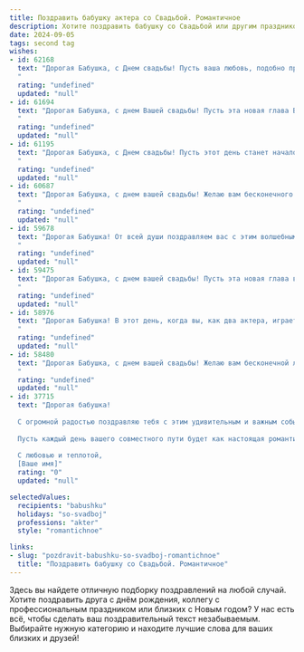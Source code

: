 ```yaml
---
title: Поздравить бабушку актера со Свадьбой. Романтичное
description: Хотите поздравить бабушку со Свадьбой или другим праздником? Наш ИИ создаст незабываемое поздравление, а вы обязательно выделитесь среди других.  
date: 2024-09-05
tags: second tag
wishes:
- id: 62168
  text: "Дорогая Бабушка, с Днем свадьбы! Пусть ваша любовь, подобно прекрасному спектаклю, будет полна страсти, драматизма и, конечно же, счастливого финала. Желаю вам бесконечного счастья, крепкой семьи и ярких моментов, достойных самых аплодисментов!
  "
  rating: "undefined"
  updated: "null"
- id: 61694
  text: "Дорогая Бабушка, с днем Вашей свадьбы! Пусть эта новая глава Вашей жизни будет наполнена любовью, счастьем и яркими красками, как лучшие театральные постановки! Поздравляю Вас от всей души!
  "
  rating: "undefined"
  updated: "null"
- id: 61195
  text: "Дорогая Бабушка, с Днем свадьбы! Пусть этот день станет началом новой главы в вашей жизни, наполненной любовью, счастьем и яркими, как на сцене, эмоциями. Желаю вам много лет совместной жизни, полных романтики, взаимопонимания и крепкой любви, которая будет сиять ярче всех огней на вашем театральном пути!
  "
  rating: "undefined"
  updated: "null"
- id: 60687
  text: "Дорогая Бабушка, с днем вашей свадьбы! Желаю вам бесконечного счастья, любви и крепкой семейной жизни, как на сцене, так и в жизни. Пусть каждый ваш совместный день будет полон романтики, смеха и радости.
  "
  rating: "undefined"
  updated: "null"
- id: 59678
  text: "Дорогая Бабушка! От всей души поздравляем вас с этим волшебным днем - днем вашей свадьбы! Пусть любовь, что с годами только крепнет, окутает вас теплом и радостью. Желаем вам долгих лет счастливой жизни, полных любви, нежности и взаимопонимания!
  "
  rating: "undefined"
  updated: "null"
- id: 59475
  text: "Дорогая Бабушка, с днем вашей свадьбы! Пусть эта новая глава вашей жизни будет полна любви, радости и нежных объятий. Пусть ваши годы, прожитые вместе, будут  окутаны  романтикой  и  теплотой.  Будьте  здоровы,  счастливы  и  любимы!
  "
  rating: "undefined"
  updated: "null"
- id: 58976
  text: "Дорогая Бабушка! В этот день, когда вы, как два актера, играете свои роли в спектакле, званном «Свадьба», позвольте мне пожелать вам бесконечного счастья и любви! Пусть ваша сцена сияет яркими красками, а ваши роли будут наполнены нежностью, страстью и бесконечным вдохновением!
  "
  rating: "undefined"
  updated: "null"
- id: 58480
  text: "Дорогая Бабушка, с днем вашей свадьбы! Желаю вам бесконечной любви, счастья и благополучия. Пусть каждый день вашей совместной жизни будет наполнен нежностью,  радостью и романтикой.  Пусть ваша любовь будет яркой, как свет  прожекторов на сцене,  а жизнь —  полной  чувств и  эмоций, как  увлекательный спектакль.
  "
  rating: "undefined"
  updated: "null"
- id: 37715
  text: "Дорогая бабушка!
  
  С огромной радостью поздравляю тебя с этим удивительным и важным событием — днем вашей свадьбы! В твоей жизни настал новый акт, полный любви, счастья и ярких эмоций. Ты, как истинный артист, играешь свою роль с вдохновением и страстью, даря окружающим свет и радость.
  
  Пусть каждый день вашего совместного пути будет как настоящая романтическая комедия — наполненный смехом, счастливыми моментами и крепкой дружбой. Желаю, чтобы в вашем семейном театре никогда не гасли огни, а в сердцах царила любовь и понимание.
  
  С любовью и теплотой,
  [Ваше имя]"
  rating: "0"
  updated: "null"

selectedValues:
  recipients: "babushku"
  holidays: "so-svadboj"
  professions: "akter"
  style: "romantichnoe"

links:
- slug: "pozdravit-babushku-so-svadboj-romantichnoe"
  title: "Поздравить бабушку со Свадьбой. Романтичное"
---
```


Здесь вы найдете отличную подборку поздравлений на любой случай. 
Хотите поздравить друга с днём рождения, коллегу с профессиональным праздником или близких с Новым годом? У нас есть всё, чтобы сделать ваш поздравительный текст незабываемым. Выбирайте нужную категорию и находите лучшие слова для ваших близких и друзей!
